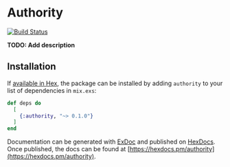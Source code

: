 # Authority
[![Build Status](https://travis-ci.org/infinitered/authority.svg?branch=master)](https://travis-ci.org/infinitered/authority)

**TODO: Add description**

## Installation

If [available in Hex](https://hex.pm/docs/publish), the package can be installed
by adding `authority` to your list of dependencies in `mix.exs`:

```elixir
def deps do
  [
    {:authority, "~> 0.1.0"}
  ]
end
```

Documentation can be generated with [ExDoc](https://github.com/elixir-lang/ex_doc)
and published on [HexDocs](https://hexdocs.pm). Once published, the docs can
be found at [https://hexdocs.pm/authority](https://hexdocs.pm/authority).

